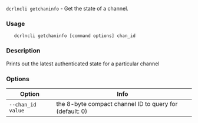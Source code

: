 `dcrlncli getchaninfo` - Get the state of a channel.

### Usage
```
   dcrlncli getchaninfo [command options] chan_id
```

### Description
   Prints out the latest authenticated state for a particular channel

### Options
|Option|Info|
|--|--|
|`--chan_id value`|  the 8-byte compact channel ID to query for (default: 0)|
